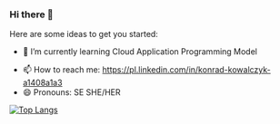 ### Hi there 👋

<!--**kondiiq/kondiiq** is a ✨ _special_ ✨ repository because its `README.md` (this file) appears on your GitHub profile.-->

Here are some ideas to get you started:

<!--- 🔭 I’m currently working on ...-->
- 🌱 I’m currently learning Cloud Application Programming Model
<!--- 👯 I’m looking to collaborate on ...-->
<!--- 🤔 I’m looking for help with ...-->
<!--- 💬 Ask me about ... -->
- 📫 How to reach me: https://pl.linkedin.com/in/konrad-kowalczyk-a1408a1a3
- 😄 Pronouns: SE SHE/HER
<!--- ⚡ Fun fact: ...-->


[![Top Langs](https://github-readme-stats.vercel.app/api/top-langs/?username=kondiiq&layout=compact)](https://github.com/anuraghazra/github-readme-stats)



